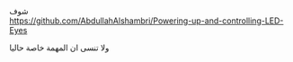 
شوف  
https://github.com/AbdullahAlshambri/Powering-up-and-controlling-LED-Eyes


ولا تنسى ان المهمة خاصة حاليا
